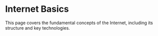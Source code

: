 # Internet Basics

This page covers the fundamental concepts of the Internet, including its structure and key technologies.
